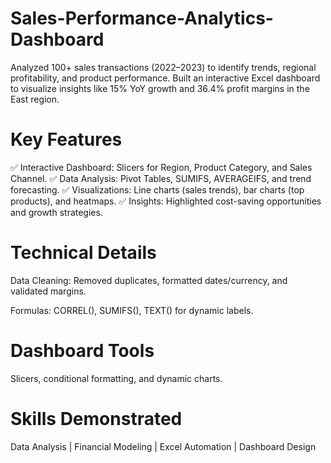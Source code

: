 # Sales-Performance-Analytics-Dashboard
Analyzed 100+ sales transactions (2022–2023) to identify trends, regional profitability, and product performance. Built an interactive Excel dashboard to visualize insights like 15% YoY growth and 36.4% profit margins in the East region.

# Key Features
✅ Interactive Dashboard: Slicers for Region, Product Category, and Sales Channel.
✅ Data Analysis: Pivot Tables, SUMIFS, AVERAGEIFS, and trend forecasting.
✅ Visualizations: Line charts (sales trends), bar charts (top products), and heatmaps.
✅ Insights: Highlighted cost-saving opportunities and growth strategies.

# Technical Details
Data Cleaning: Removed duplicates, formatted dates/currency, and validated margins.

Formulas: CORREL(), SUMIFS(), TEXT() for dynamic labels.

# Dashboard Tools
Slicers, conditional formatting, and dynamic charts.

# Skills Demonstrated
Data Analysis | Financial Modeling | Excel Automation | Dashboard Design

